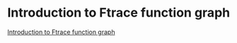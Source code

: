 # Introduction to Ftrace function graph
[Introduction to Ftrace function graph](https://aiwithcloud.com/2022/09/19/introduction_to_ftrace_function_graph/)